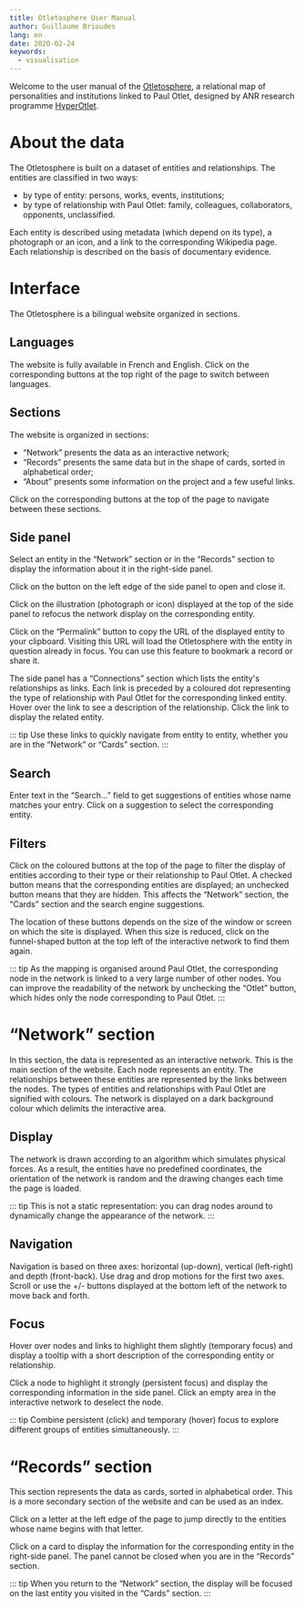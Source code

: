 ```yaml
---
title: Otletosphere User Manual
author: Guillaume Brioudes
lang: en
date: 2020-02-24
keywords:
  - visualisation
---
```


Welcome to the user manual of the [Otletosphere](http://hyperotlet.huma-num.fr/otletosphere/), a relational map of personalities and institutions linked to Paul Otlet, designed by ANR research programme [HyperOtlet](https://hyperotlet.hypotheses.org/).

# About the data

The Otletosphere is built on a dataset of entities and relationships. The entities are classified in two ways:

- by type of entity: persons, works, events, institutions;
- by type of relationship with Paul Otlet: family, colleagues, collaborators, opponents, unclassified.

Each entity is described using metadata (which depend on its type), a photograph or an icon, and a link to the corresponding Wikipedia page. Each relationship is described on the basis of documentary evidence.

# Interface

The Otletosphere is a bilingual website organized in sections.

## Languages

The website is fully available in French and English. Click on the corresponding buttons at the top right of the page to switch between languages.

## Sections

The website is organized in sections:

- “Network” presents the data as an interactive network;
- “Records” presents the same data but in the shape of cards, sorted in alphabetical order;
- “About” presents some information on the project and a few useful links.

Click on the corresponding buttons at the top of the page to navigate between these sections.

## Side panel

Select an entity in the “Network” section or in the “Records” section to display the information about it in the right-side panel.

Click on the button on the left edge of the side panel to open and close it.

Click on the illustration (photograph or icon) displayed at the top of the side panel to refocus the network display on the corresponding entity.

Click on the “Permalink” button to copy the URL of the displayed entity to your clipboard. Visiting this URL will load the Otletosphere with the entity in question already in focus. You can use this feature to bookmark a record or share it.

The side panel has a “Connections” section which lists the entity's relationships as links. Each link is preceded by a coloured dot representing the type of relationship with Paul Otlet for the corresponding linked entity. Hover over the link to see a description of the relationship. Click the link to display the related entity.

::: tip
Use these links to quickly navigate from entity to entity, whether you are in the “Network” or “Cards” section.
:::

## Search

Enter text in the “Search...” field to get suggestions of entities whose name matches your entry. Click on a suggestion to select the corresponding entity.

## Filters

Click on the coloured buttons at the top of the page to filter the display of entities according to their type or their relationship to Paul Otlet. A checked button means that the corresponding entities are displayed; an unchecked button means that they are hidden. This affects the “Network” section, the “Cards” section and the search engine suggestions.

The location of these buttons depends on the size of the window or screen on which the site is displayed. When this size is reduced, click on the funnel-shaped button at the top left of the interactive network to find them again.

::: tip
As the mapping is organised around Paul Otlet, the corresponding node in the network is linked to a very large number of other nodes. You can improve the readability of the network by unchecking the “Otlet” button, which hides only the node corresponding to Paul Otlet.
:::

# “Network” section

In this section, the data is represented as an interactive network. This is the main section of the website. Each node represents an entity. The relationships between these entities are represented by the links between the nodes. The types of entities and relationships with Paul Otlet are signified with colours. The network is displayed on a dark background colour which delimits the interactive area.

## Display

The network is drawn according to an algorithm which simulates physical forces. As a result, the entities have no predefined coordinates, the orientation of the network is random and the drawing changes each time the page is loaded.

::: tip
This is not a static representation: you can drag nodes around to dynamically change the appearance of the network.
:::

## Navigation

Navigation is based on three axes: horizontal (up-down), vertical (left-right) and depth (front-back). Use drag and drop motions for the first two axes. Scroll or use the +/- buttons displayed at the bottom left of the network to move back and forth.

## Focus

Hover over nodes and links to highlight them slightly (temporary focus) and display a tooltip with a short description of the corresponding entity or relationship.

Click a node to highlight it strongly (persistent focus) and display the corresponding information in the side panel. Click an empty area in the interactive network to deselect the node.

::: tip
Combine persistent (click) and temporary (hover) focus to explore different groups of entities simultaneously.
:::

# “Records” section

This section represents the data as cards, sorted in alphabetical order. This is a more secondary section of the website and can be used as an index.

Click on a letter at the left edge of the page to jump directly to the entities whose name begins with that letter.

Click on a card to display the information for the corresponding entity in the right-side panel. The panel cannot be closed when you are in the “Records” section.

::: tip
When you return to the “Network” section, the display will be focused on the last entity you visited in the “Cards” section.
:::
